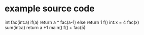 # example source code
int fac(int:a)
	if(a)
		return a * fac(a-1)
	else
		return 1
f()
	int:x = 4
	fac(x)
sum(int:a)
	return a +1
main()
	f() + fac(5)
